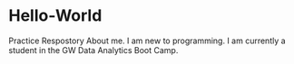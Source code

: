 # Hello-World
Practice Respostory
About me.
I am new to programming. I am currently a student in the GW Data Analytics Boot Camp.
